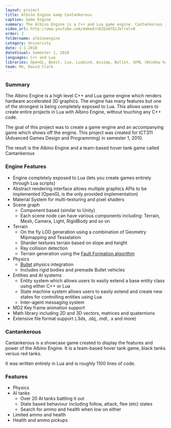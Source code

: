 ```yaml
---
layout: project
title: Albino Engine &amp Cantankerous
caption: Game Engine
summary: The Albino Engine is a C++ and Lua game engine. Cantankerous is a hover tank game used to showcase the engine.
video_url: http://www.youtube.com/embed/n8ZQxAYQiJk?rel=0
order: 2
foldername: albinoengine
category: University
date: 1-1-2010
dateVisual: Semester 1, 2010
languages: C++ and Lua
libraries: OpenGL, Boost, Lua, Luabind, Assimp, Bullet, SFML (Window handling), CML
team: Me, David Clark
---
```


### Summary

The Albino Engine is a high level C++ and Lua game engine which renders hardware accelerated 3D graphics. The engine has many features but one of the strongest is being completely exposed to Lua. This allows users to create entire projects in Lua with Albino Engine, without touching any C++ code.

The goal of this project was to create a game engine and an accompanying game which shows off the engine. This project was created for ICT311 (Advanced Games Design and Programming) in semester 1, 2010.

The result is the Albino Engine and a team-based hover tank game called Cantankerous

### Engine Features

- Engine completely exposed to Lua (lets you create games entirely through Lua scripts)
- Abstract rendering interface allows multiple graphics APIs to be implemented (OpenGL is the only provided implementation)
- Material System for multi-texturing and pixel shaders
- Scene graph
  - Component based (similar to Unity)
  - Each scene node can have various components including: Terrain, Mesh, Camera, Light, RigidBody and so on
- Terrain
  - On the fly LOD generation using a combination of Geometry Mipmapping and Tesselation
  - Sharder textures terrain based on slope and height
  - Ray collision detection
  - Terrain generation using the [Fault Formation algorithm](http://www.lighthouse3d.com/opengl/terrain/index.php?fault)
- Physics
  - [Bullet](http://bulletphysics.org/) physics integration
  - Includes rigid bodies and premade Bullet vehicles
- Entities and AI systems
  - Entity system which allows users to easily extend a base entity class using either C++ or Lua
  - State machine system allows users to easily extend and create new states for controlling entities using Lua
  - Inter-agent messaging system
- MD2 Key frame animation support
- Math library including 2D and 3D vectors, matrices and quaternions
- Extensive file format support (.3ds, .obj, .mdl, .x and more)

### Cantankerous

Cantankerous is a showcase game created to display the features and power of the Albino Engine. It is a team-based hover tank game, black tanks versus red tanks.

It was written entirely in Lua and is roughly 1100 lines of code.

### Features

- Physics
- AI tanks
  - Over 20 AI tanks battling it out
  - State based behaviour including follow, attack, flee (etc) states
  - Search for ammo and health when low on either
- Limited ammo and health
- Health and ammo pickups
